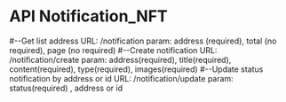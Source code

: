 # API Notification_NFT
#--Get list address 
URL: /notification
param: address (required), total (no required), page (no required)
#--Create notification
URL: /notification/create
param: address(required), title(required), content(required), type(required), images(required)
#--Update status notification by address or id
URL: /notification/update
param: status(required) , address or id
